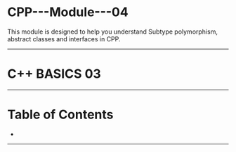 # CPP---Module---04
This module is designed to help you understand Subtype polymorphism, abstract classes and interfaces in CPP.

***

# C++ BASICS 03

***

# Table of Contents
- [](#)

***
